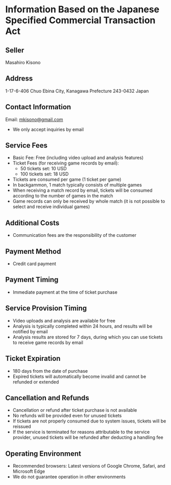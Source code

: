 # Information Based on the Japanese Specified Commercial Transaction Act

## Seller
Masahiro Kisono

## Address
1-17-6-406 Chuo
Ebina City, Kanagawa Prefecture
243-0432 Japan

## Contact Information
Email: mkisono@gmail.com
- We only accept inquiries by email

## Service Fees
- Basic Fee: Free (including video upload and analysis features)
- Ticket Fees (for receiving game records by email):
    - 50 tickets set: 10 USD
    - 100 tickets set: 18 USD
- Tickets are consumed per game (1 ticket per game)
- In backgammon, 1 match typically consists of multiple games
- When receiving a match record by email, tickets will be consumed according to the number of games in the match
- Game records can only be received by whole match (it is not possible to select and receive individual games)

## Additional Costs
- Communication fees are the responsibility of the customer

## Payment Method
- Credit card payment

## Payment Timing
- Immediate payment at the time of ticket purchase

## Service Provision Timing
- Video uploads and analysis are available for free
- Analysis is typically completed within 24 hours, and results will be notified by email
- Analysis results are stored for 7 days, during which you can use tickets to receive game records by email

## Ticket Expiration
- 180 days from the date of purchase
- Expired tickets will automatically become invalid and cannot be refunded or extended

## Cancellation and Refunds
- Cancellation or refund after ticket purchase is not available
- No refunds will be provided even for unused tickets
- If tickets are not properly consumed due to system issues, tickets will be reissued
- If the service is terminated for reasons attributable to the service provider, unused tickets will be refunded after deducting a handling fee

## Operating Environment
- Recommended browsers: Latest versions of Google Chrome, Safari, and Microsoft Edge
- We do not guarantee operation in other environments
